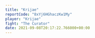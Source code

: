 ```yaml
---
title: "Krijae"
reportCode: "8xYj6HGhaczKw1My"
player: "Krijae"
fight: "The Curator"
date: 2021-09-08T20:17:22.766000+00:00
---
```

